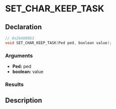 # SET_CHAR_KEEP_TASK

## Declaration
```cpp
// 0x264009D3
void SET_CHAR_KEEP_TASK(Ped ped, boolean value);
```

### Arguments
- **Ped:** ped
- **boolean:** value

### Results

## Description
